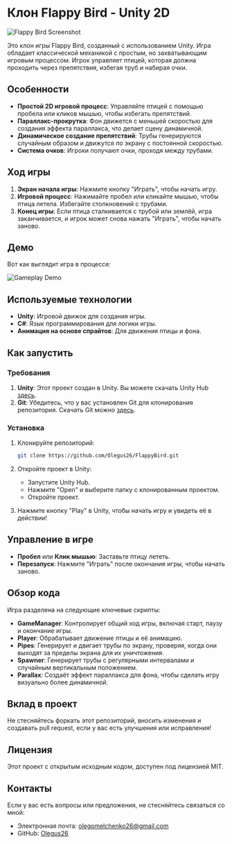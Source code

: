 # Клон Flappy Bird - Unity 2D

![Flappy Bird Screenshot](https://example.com/screenshot.png)

Это клон игры Flappy Bird, созданный с использованием Unity. Игра обладает классической механикой с простым, но захватывающим игровым процессом. Игрок управляет птицей, которая должна проходить через препятствия, избегая труб и набирая очки.

## Особенности

- **Простой 2D игровой процесс**: Управляйте птицей с помощью пробела или кликов мышью, чтобы избегать препятствий.
- **Параллакс-прокрутка**: Фон движется с меньшей скоростью для создания эффекта параллакса, что делает сцену динамичной.
- **Динамическое создание препятствий**: Трубы генерируются случайным образом и движутся по экрану с постоянной скоростью.
- **Система очков**: Игроки получают очки, проходя между трубами.

## Ход игры
1. **Экран начала игры**: Нажмите кнопку "Играть", чтобы начать игру.
2. **Игровой процесс**: Нажимайте пробел или кликайте мышью, чтобы птица летела. Избегайте столкновений с трубами.
3. **Конец игры**: Если птица сталкивается с трубой или землёй, игра заканчивается, и игрок может снова нажать "Играть", чтобы начать заново.

## Демо

Вот как выглядит игра в процессе:

![Gameplay Demo](https://example.com/demo.gif)

## Используемые технологии
- **Unity**: Игровой движок для создания игры.
- **C#**: Язык программирования для логики игры.
- **Анимация на основе спрайтов**: Для движения птицы и фона.

## Как запустить

### Требования
1. **Unity**: Этот проект создан в Unity. Вы можете скачать Unity Hub [здесь](https://unity.com/).
2. **Git**: Убедитесь, что у вас установлен Git для клонирования репозитория. Скачать Git можно [здесь](https://git-scm.com/).

### Установка

1. Клонируйте репозиторий:
    ```bash
    git clone https://github.com/Olegus26/FlappyBird.git
    ```

2. Откройте проект в Unity:
    - Запустите Unity Hub.
    - Нажмите "Open" и выберите папку с клонированным проектом.
    - Откройте проект.

3. Нажмите кнопку "Play" в Unity, чтобы начать игру и увидеть её в действии!

## Управление в игре
- **Пробел** или **Клик мышью**: Заставьте птицу лететь.
- **Перезапуск**: Нажмите "Играть" после окончания игры, чтобы начать заново.

## Обзор кода
Игра разделена на следующие ключевые скрипты:

- **GameManager**: Контролирует общий ход игры, включая старт, паузу и окончание игры.
- **Player**: Обрабатывает движение птицы и её анимацию.
- **Pipes**: Генерирует и двигает трубы по экрану, проверяя, когда они выходят за пределы экрана для их уничтожения.
- **Spawner**: Генерирует трубы с регулярными интервалами и случайным вертикальным положением.
- **Parallax**: Создаёт эффект параллакса для фона, чтобы сделать игру визуально более динамичной.

## Вклад в проект
Не стесняйтесь форкать этот репозиторий, вносить изменения и создавать pull request, если у вас есть улучшения или исправления!

## Лицензия
Этот проект с открытым исходным кодом, доступен под лицензией MIT.

## Контакты
Если у вас есть вопросы или предложения, не стесняйтесь связаться со мной:
- Электронная почта: olegomelchenko26@gmail.com
- GitHub: [Olegus26](https://github.com/Olegus26)
